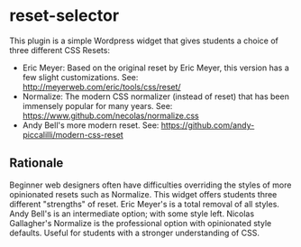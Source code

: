# reset-selector
 
This plugin is a simple Wordpress widget that gives students a choice of three different CSS Resets:
- Eric Meyer: Based on the original reset by Eric Meyer, this version has a few slight customizations. See: http://meyerweb.com/eric/tools/css/reset/
- Normalize: The modern CSS normalizer (instead of reset) that has been immensely popular for many years. See: https://www.github.com/necolas/normalize.css
- Andy Bell's more modern reset. See: https://github.com/andy-piccalilli/modern-css-reset


## Rationale
Beginner web designers often have difficulties overriding the styles of more opinionated resets such as Normalize. This widget offers students three different "strengths" of reset. Eric Meyer's is a total removal of all styles. Andy Bell's is an intermediate option; with some style left. Nicolas Gallagher's Normalize is the professional option with opinionated style defaults. Useful for students with a stronger understanding of CSS.  